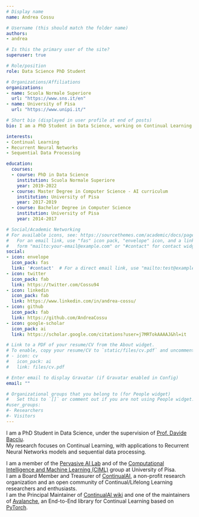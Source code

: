 ```yaml
---
# Display name
name: Andrea Cossu

# Username (this should match the folder name)
authors:
- andrea

# Is this the primary user of the site?
superuser: true

# Role/position
role: Data Science PhD Student

# Organizations/Affiliations
organizations:
- name: Scuola Normale Superiore
  url: "https://www.sns.it/en"
- name: University of Pisa
  url: "https://www.unipi.it/"

# Short bio (displayed in user profile at end of posts)
bio: I am a PhD Student in Data Science, working on Continual Learning for Sequential Data Processing.

interests:
- Continual Learning
- Recurrent Neural Networks
- Sequential Data Processing

education:
  courses:
  - course: PhD in Data Science
    institution: Scuola Normale Superiore
    year: 2019-2022
  - course: Master Degree in Computer Science - AI curriculum
    institution: University of Pisa
    year: 2017-2019
  - course: Bachelor Degree in Computer Science
    institution: University of Pisa
    year: 2014-2017

# Social/Academic Networking
# For available icons, see: https://sourcethemes.com/academic/docs/page-builder/#icons
#   For an email link, use "fas" icon pack, "envelope" icon, and a link in the
#   form "mailto:your-email@example.com" or "#contact" for contact widget.
social:
- icon: envelope
  icon_pack: fas
  link: '#contact'  # For a direct email link, use "mailto:test@example.org".
- icon: twitter
  icon_pack: fab
  link: https://twitter.com/Cossu94
- icon: linkedin
  icon_pack: fab
  link: https://www.linkedin.com/in/andrea-cossu/
- icon: github
  icon_pack: fab
  link: https://github.com/AndreaCossu
- icon: google-scholar
  icon_pack: ai
  link: https://scholar.google.com/citations?user=j7MRTokAAAAJ&hl=it

# Link to a PDF of your resume/CV from the About widget.
# To enable, copy your resume/CV to `static/files/cv.pdf` and uncomment the lines below.
# - icon: cv
#   icon_pack: ai
#   link: files/cv.pdf

# Enter email to display Gravatar (if Gravatar enabled in Config)
email: ""

# Organizational groups that you belong to (for People widget)
#   Set this to `[]` or comment out if you are not using People widget.
#user_groups:
#- Researchers
#- Visitors
---
```


I am a PhD Student in Data Science, under the supervision of [Prof. Davide Bacciu](http://pages.di.unipi.it/bacciu/).  
My research focuses on Continual Learning, with applications to Recurrent Neural Networks models and sequential data processing.

I am a member of the [Pervasive AI Lab](http://pai.di.unipi.it/) and of the [Computational Intelligence and Machine Learning (CIML)](https://ciml.di.unipi.it/) group at University of Pisa.  
I am a Board Member and Treasurer of [ContinualAI](https://www.continualai.org/), a non-profit research organization and an open community of Continual/Lifelong Learning researchers and enthusiasts.  
I am the Principal Maintainer of [ContinualAI wiki](https://wiki.continualai.org/) and one of the maintainers of [Avalanche](https://avalanche.continualai.org/), an End-to-End library for Continual Learning based on [PyTorch](https://pytorch.org/).